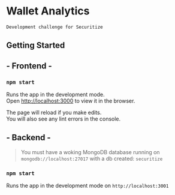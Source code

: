 # Wallet Analytics

`Development challenge for Securitize`

## Getting Started

## - Frontend - 

### `npm start`

Runs the app in the development mode.\
Open [http://localhost:3000](http://localhost:3000) to view it in the browser.

The page will reload if you make edits.\
You will also see any lint errors in the console.

## - Backend - 


> You must have a woking MongoDB database running on `mongodb://localhost:27017` with a db created: `securitize`
### `npm start`

Runs the app in the development mode on  `http://localhost:3001`
